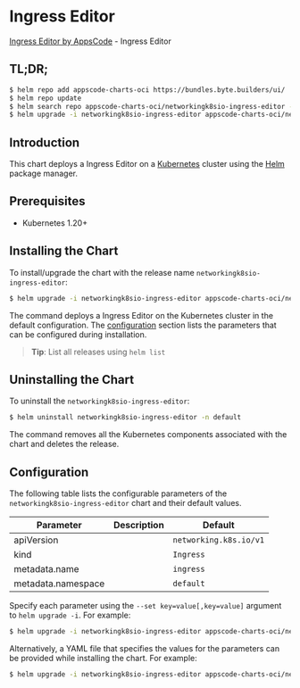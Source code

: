 # Ingress Editor

[Ingress Editor by AppsCode](https://appscode.com) - Ingress Editor

## TL;DR;

```bash
$ helm repo add appscode-charts-oci https://bundles.byte.builders/ui/
$ helm repo update
$ helm search repo appscode-charts-oci/networkingk8sio-ingress-editor --version=v0.5.0
$ helm upgrade -i networkingk8sio-ingress-editor appscode-charts-oci/networkingk8sio-ingress-editor -n default --create-namespace --version=v0.5.0
```

## Introduction

This chart deploys a Ingress Editor on a [Kubernetes](http://kubernetes.io) cluster using the [Helm](https://helm.sh) package manager.

## Prerequisites

- Kubernetes 1.20+

## Installing the Chart

To install/upgrade the chart with the release name `networkingk8sio-ingress-editor`:

```bash
$ helm upgrade -i networkingk8sio-ingress-editor appscode-charts-oci/networkingk8sio-ingress-editor -n default --create-namespace --version=v0.5.0
```

The command deploys a Ingress Editor on the Kubernetes cluster in the default configuration. The [configuration](#configuration) section lists the parameters that can be configured during installation.

> **Tip**: List all releases using `helm list`

## Uninstalling the Chart

To uninstall the `networkingk8sio-ingress-editor`:

```bash
$ helm uninstall networkingk8sio-ingress-editor -n default
```

The command removes all the Kubernetes components associated with the chart and deletes the release.

## Configuration

The following table lists the configurable parameters of the `networkingk8sio-ingress-editor` chart and their default values.

|     Parameter      | Description |              Default              |
|--------------------|-------------|-----------------------------------|
| apiVersion         |             | <code>networking.k8s.io/v1</code> |
| kind               |             | <code>Ingress</code>              |
| metadata.name      |             | <code>ingress</code>              |
| metadata.namespace |             | <code>default</code>              |


Specify each parameter using the `--set key=value[,key=value]` argument to `helm upgrade -i`. For example:

```bash
$ helm upgrade -i networkingk8sio-ingress-editor appscode-charts-oci/networkingk8sio-ingress-editor -n default --create-namespace --version=v0.5.0 --set apiVersion=networking.k8s.io/v1
```

Alternatively, a YAML file that specifies the values for the parameters can be provided while
installing the chart. For example:

```bash
$ helm upgrade -i networkingk8sio-ingress-editor appscode-charts-oci/networkingk8sio-ingress-editor -n default --create-namespace --version=v0.5.0 --values values.yaml
```
